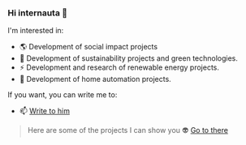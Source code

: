 ### Hi internauta 👋

I'm interested in:

- 🌎 Development of social impact projects
- 🌳 Development of sustainability projects and green technologies.
- ⚡ Development and research of renewable energy projects.
- 🏡 Development of home automation projects.

If you want, you can write me to:
- 📫 <a href="mailto:harvic3@protonmail.com" target="_blank" >Write to him</a>

> Here are some of the projects I can show you 👽
<a href="https://github.com/harvic3/directory" target="_blank" >Go to there</a>
